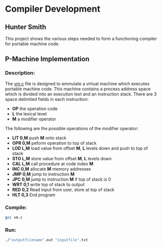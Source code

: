 # Compiler Development  
## Hunter Smith  

This project shows the various steps needed to form a functioning compiler for portable machine code.

## P-Machine Implementation  
### Description:  
The [vm.c](vm.c) file is designed to emmulate a virtual machine which executes portable machine code. This machine contains a process address space which is divided into an execution text and an instruction stack. There are 3 space delimited fields in each instruction:  

- **OP** the operation code  
- **L** the lexical level  
- **M** a modifier operator  

The following are the possible operations of the modifier operator:  

- **LIT 0,M** push **M** onto stack  
- **OPR 0,M** peform operation to top of stack  
- **LOD L,M** load value from offset **M**, **L** levels down and push to top of stack  
- **STO L,M** store value from offset **M**, **L** levels down  
- **CAL L,M** call procedure at code index **M**  
- **INC 0,M** allocate **M** memory addresses  
- **JMP 0,M** jump to instruction **M**  
- **JPC 0,M** jump to instruction **M** if top of stack is 0  
- **WRT 0,1** write top of stack to output  
- **RED 0,2** Read input from user, store at top of stack  
- **HLT 0,3** End program  

### Compile:
```bash  
gcc vm.c
```  

### Run:  
```bash  
./"outputfilename".out "inputfile".txt  
```  
